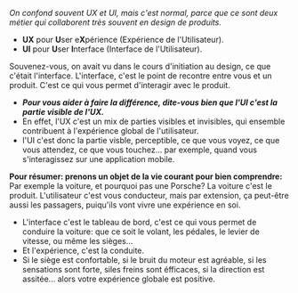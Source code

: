 *On confond souvent UX et UI, mais c'est normal, parce que ce sont deux métier qui collaborent très souvent en design de produits.*
  * **UX** pour **U**ser e**X**périence (Expérience de l'Utilisateur).
  * **UI** pour **U**ser **I**nterface (Interface de l'Utilisateur). 

Souvenez-vous, on avait vu dans le cours d'initiation au design, ce que c'était l'interface.
L'interface, c'est le point de recontre entre vous et un produit.
C'est ce qui vous permet d'interagir avec le produit.

* ***Pour vous aider à faire la différence, dite-vous bien que l'UI c'est la partie visible de l'UX.***
* En effet, l'UX c'est un mix de parties visibles et invisibles, qui ensemble contribuent à l'expérience global de l'utilisateur.
* l'UI c'est donc la partie visble, perceptible, ce que vous voyez, ce que vous attendez, ce que vous touchez... par exemple, quand vous s'interagissez sur une application mobile.

**Pour résumer: prenons un objet de la vie courant pour bien comprendre:**
Par exemple la voiture, et pourquoi pas une Porsche? La voiture c'est le produit. L'utilisateur c'est vous conducteur, mais par extension, ça peut-être aussi les passagers, puiqu'ils vont vivre une expérience en soi.
* L'interface c'est le tableau de bord, c'est ce qui vous permet de conduire la voiture: que ce soit le volant, les pédales, le levier de vitesse, ou même les sièges...
* Et l'expérience, c'est la conduite.
* Si le siège est confortable, si le bruit du moteur est agréable, si les sensations sont forte, siles freins sont éfficaces, si la direction est assitée... alors votre expérience globale est positive.

